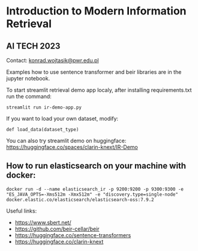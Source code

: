 # Introduction to Modern Information Retrieval
## AI TECH 2023

Contact: konrad.wojtasik@pwr.edu.pl

Examples how to use sentence transformer and beir libraries are in the jupyter notebook.



To start streamlit retrieval demo app localy, after installing requirements.txt run the command:
```
streamlit run ir-demo-app.py
```

If you want to load your own dataset, modify:
```
def load_data(dataset_type)
```


You can also try streamlit demo on huggingface: https://huggingface.co/spaces/clarin-knext/IR-Demo


## How to run elasticsearch on your machine with docker:

```
docker run -d --name elasticsearch_ir -p 9200:9200 -p 9300:9300 -e "ES_JAVA_OPTS=-Xms512m -Xmx512m" -e "discovery.type=single-node" docker.elastic.co/elasticsearch/elasticsearch-oss:7.9.2
```

Useful links:
- https://www.sbert.net/
- https://github.com/beir-cellar/beir
- https://huggingface.co/sentence-transformers
- https://huggingface.co/clarin-knext

